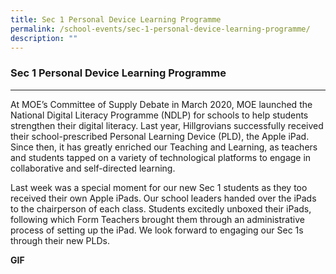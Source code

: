 ```yaml
---
title: Sec 1 Personal Device Learning Programme
permalink: /school-events/sec-1-personal-device-learning-programme/
description: ""
---
```

### **Sec 1 Personal Device Learning Programme**
-----------------------------------------------------------------------------
At MOE’s Committee of Supply Debate in March 2020, MOE launched the National Digital Literacy Programme (NDLP) for schools to help students strengthen their digital literacy. Last year, Hillgrovians successfully received their school-prescribed Personal Learning Device (PLD), the Apple iPad. Since then, it has greatly enriched our Teaching and Learning, as teachers and students tapped on a variety of technological platforms to engage in collaborative and self-directed learning.

Last week was a special moment for our new Sec 1 students as they too received their own Apple iPads. Our school leaders handed over the iPads to the chairperson of each class. Students excitedly unboxed their iPads, following which Form Teachers brought them through an administrative process of setting up the iPad. We look forward to engaging our Sec 1s through their new PLDs.

**GIF**
